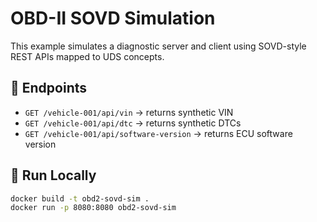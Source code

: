 # OBD-II SOVD Simulation

This example simulates a diagnostic server and client using SOVD-style REST APIs mapped to UDS concepts.

## 🔧 Endpoints

- `GET /vehicle-001/api/vin` → returns synthetic VIN
- `GET /vehicle-001/api/dtc` → returns synthetic DTCs
- `GET /vehicle-001/api/software-version` → returns ECU software version

## 🚀 Run Locally

```bash
docker build -t obd2-sovd-sim .
docker run -p 8080:8080 obd2-sovd-sim
